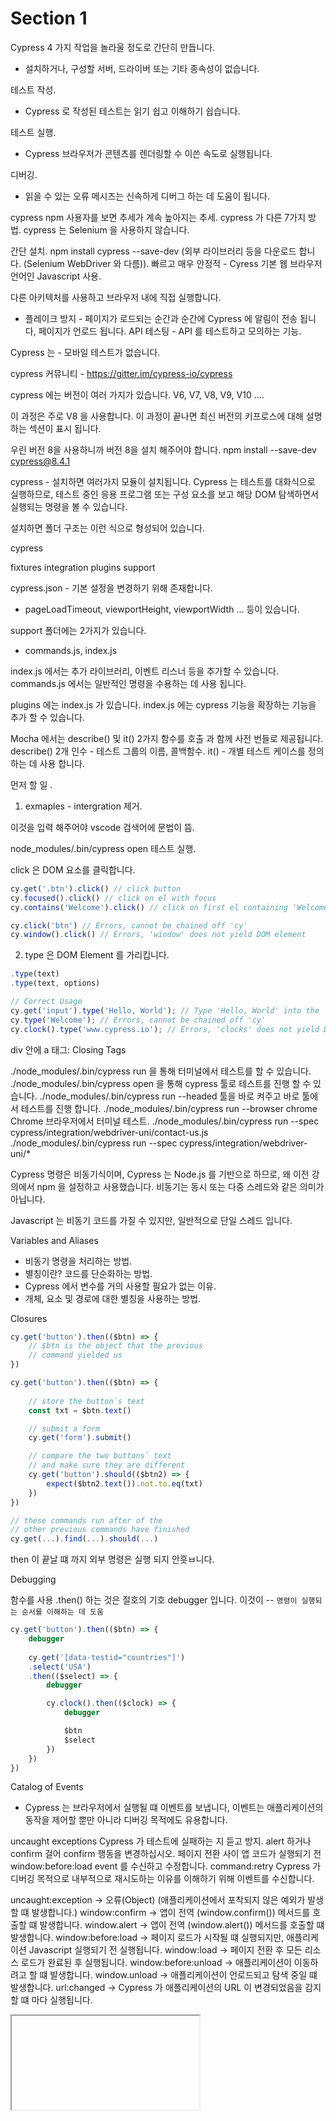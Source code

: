 # Section 1

Cypress 4 가지 작업을 놀라울 정도로 간단히 만듭니다.

- 설치하거나, 구성할 서버, 드라이버 또는 기타 종속성이 없습니다.

테스트 작성.

- Cypress 로 작성된 테스트는 읽기 쉽고 이해하기 쉽습니다.
  
테스트 실행.

- Cypress 브라우저가 콘텐츠를 렌더링할 수 이쓴 속도로 실행됩니다.

디버깅.

- 읽을 수 있는 오류 메시즈는 신속하게 디버그 하는 데 도움이 됩니다.

cypress npm 사용자를 보면 추세가 계속 높아지는 추세.
cypress 가 다른 7가지 방법.
cypress 는 Selenium 을 사용하지 않습니다. 

간단 설치. npm install cypress --save-dev (외부 라이브러리 등을 다운로드 합니다. (Selenium WebDriver 와 다름)).
빠르고 매우 안정적 - Cyress 기본 웹 브라우저 언어인 Javascript 사용.

다른 아키텍처를 사용하고 브라우저 내에 직접 실행합니다.

- 플레이크 방지 - 페이지가 로드되는 순간과 순간에 Cypress 에 알림이 전송 됩니다, 페이지가 언로드 됩니다.
    API 테스팅 - API 를 테스트하고 모의하는 기능.

Cypress 는 - 모바일 테스트가 없습니다.


cypress 커뮤니티 - https://gitter.im/cypress-io/cypress


cypress 에는 버전이 여러 가지가 있습니다.
V6, V7, V8, V9, V10 .... 

이 과정은 주로 V8 을 사용합니다.
이 과정이 끝나면 최신 버전의 키프로스에 대해 설명하는 섹션이 표시 됩니다.

우린 버전 8을 사용하니까 버전 8을 설치 해주어야 합니다.
npm install --save-dev cypress@8.4.1 

cypress - 설치하면 여러가지 모듈이 설치됩니다.
Cypress 는 테스트를 대화식으로 실행하므로, 테스트 중인 응용 프로그램 또는 구성 요소를 보고 해당 DOM 탐색하면서 실행되는 명령을 볼 수 있습니다.

설치하면 폴더 구조는 이런 식으로 형성되어 있습니다.

cypress 

fixtures 
integration
plugins 
support


cypress.json - 기본 설정을 변경하기 위해 존재합니다.

- pageLoadTimeout, viewportHeight, viewportWidth ... 등이 있습니다.

support 폴더에는 2가지가 있습니다.

- commands.js, index.js 

index.js 에서는 추가 라이브러리, 이벤트 리스너 등을 추가할 수 있습니다. 
commands.js 에서는 일반적인 명령을 수용하는 데 사용 됩니다.



plugins 에는 index.js 가 있습니다.
index.js 에는 cypress 기능을 확장하는 기능을 추가 할 수 있습니다. 

Mocha 에서는 describe() 및 it() 2가지 함수를 호출 과 함께 사전 번들로 제공됩니다.
describe() 2개 인수 - 테스트 그룹의 이름, 콜백함수.
it() - 개별 테스트 케이스를 정의하는 데 사용 합니다.

먼저 할 일 .

1. exmaples - intergration 제거.


<reference types="Cypress" /> 이것을 입력 해주어야 vscode 검색어에 문법이 뜸.

node_modules/.bin/cypress open 테스트 실행.

click 은 DOM 요소를 클릭합니다.

``` javascript
cy.get('.btn').click() // click button
cy.focused().click() // click on el with focus 
cy.contains('Welcome').click() // click on first el containing 'Welcome'

cy.click('btn') // Errors, cannot be chained off 'cy'
cy.window().click() // Errors, 'window' does not yield DOM element 
```




2. type 은 DOM Element 를 가리킵니다.

``` javascript
.type(text)
.type(text, options) 
```

``` javascript
// Correct Usage 
cy.get('input').type('Hello, World'); // Type 'Hello, World' into the 'input'
cy.type('Welcome'); // Errors, cannot be chained off 'cy' 
cy.clock().type('www.cypress.io'); // Errors, 'clocks' does not yield DOM elements 
```



div 안에 a 태그:  Closing Tags

./node_modules/.bin/cypress run 을 통해 터미널에서 테스트를 할 수 있습니다.
./node_modules/.bin/cypress open 을 통해 cypress 툴로 테스트를 진행 할 수 있습니다.
./node_modules/.bin/cypress run --headed 툴을 바로 켜주고 바로 툴에서 테스트를 진행 합니다.
./node_modules/.bin/cypress run --browser chrome Chrome 브라우저에서 터미널 테스트. 
./node_modules/.bin/cypress run --spec cypress/integration/webdriver-uni/contact-us.js
./node_modules/.bin/cypress run --spec cypress/integration/webdriver-uni/*


Cypress 명령은 비동기식이며, Cypress 는 Node.js 를 기반으로 하므로, 왜 이전 강의에서 npm 을 설정하고 사용했습니다.
비동기는 동시 또는 다중 스레드와 같은 의미가 아닙니다.

Javascript 는 비동기 코드를 가질 수 있지만, 일반적으로 단일 스레드 입니다.






Variables and Aliases 

- 비동기 명령을 처리하는 방법.
- 별칭이란? 코드를 단순화하는 방법.
- Cypress 에서 변수를 거의 사용할 필요가 없는 이유.
- 개체, 요소 및 경로에 대한 별칭을 사용하는 방법.


Closures 

``` javascript
cy.get('button').then(($btn) => {
    // $btn is the object that the previous 
    // command yielded us 
})
```

``` javascript
cy.get('button').then(($btn) => {
    
    // store the button`s text 
    const txt = $btn.text()

    // submit a form 
    cy.get('form').submit()

    // compare the two buttons` text 
    // and make sure they are different
    cy.get('button').should(($btn2) => {
        expect($btn2.text()).not.to.eq(txt)
    })
})

// these commands run after of the
// other previous commands have finished 
cy.get(...).find(...).should(...)
```

then 이 끝날 떄 까지 외부 명령은 실행 되지 안흣ㅂ니다.



Debugging 

함수를 사용 .then() 하는 것은 절호의 기호 debugger 입니다.
이것이 -- `명령이 실행되는 순서를 이해하는 데 도움`

``` javascript
cy.get('button').then(($btn) => {
    debugger 
    
    cy.get('[data-testid="countries"]')
    .select('USA')
    .then(($select) => {
        debugger 

        cy.clock().then(($clock) => {
            debugger 

            $btn
            $select 
        })
    })
})
```





Catalog of Events 

- Cypress 는 브라우저에서 실행될 떄 이벤트를 보냅니다, 이벤트는 애플리케이션의 동작을 제어할 뿐만 아니라 디버깅 목적에도 유용합니다.

uncaught exceptions Cypress 가 테스트에 실패하는 지 듣고 방지.
alert 하거나 confirm 걸어 confirm 행동을 변경하십시오.
페이지 전환 사이 앱 코드가 실행되기 전 window:before:load event 를 수신하고 수정합니다.
command:retry Cypress 가 디버깅 목적으로 내부적으로 재시도하는 이유를 이해하기 위해 이벤트를 수신합니다.

uncaught:exception -> 오류(Object) (애플리케이션에서 포착되지 않은 예외가 발생할 떄 발생합니다.)
window:confirm -> 앱이 전역 (window.confirm()) 메서드를 호출할 떄 발생합니다.
window.alert -> 앱이 전역 (window.alert()) 메서드를 호출할 떄 발생합니다.
window:before:load -> 페이지 로드가 시작될 떄 실행되지만, 애플리케이션 Javascript 실행되기 전 실행됩니다. 
window:load -> 페이지 전환 후 모든 리소스 로드가 완료된 후 실행됩니다.
window:before:unload -> 애플리케이션이 이동하려고 할 떄 발생합니다.
window.unload -> 애플리케이션이 언로드되고 탐색 중일 떄 발생합니다.
url:changed -> Cypress 가 애플리케이션의 URL 이 변경되었음을 감지할 떄 마다 실행됩니다.






<iframe> 프레임이 포함된 경우 Cypress 이를 자동화하거나 통신할 수 없습니다.

Vimeo 또는 YouTube 동영상 포함.
Stripe 또는 Braintree 의 신용 카드 양식 표시.
Auth0 에서 포함된 로그인 양식을 표시합니다.
Disqus 댓글을 표시합니다.

해결 방법은 `window.postMessage` 하여 이러한 iframe 과 직접 통신하고 제어할 수 있습니다.
